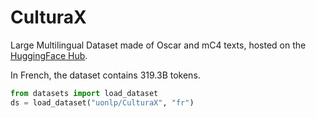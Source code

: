 # CulturaX

Large Multilingual Dataset made of Oscar and mC4 texts, hosted on the [HuggingFace Hub](https://huggingface.co/datasets/uonlp/CulturaX).

In French, the dataset contains 319.3B tokens.


```python
from datasets import load_dataset
ds = load_dataset("uonlp/CulturaX", "fr")
```